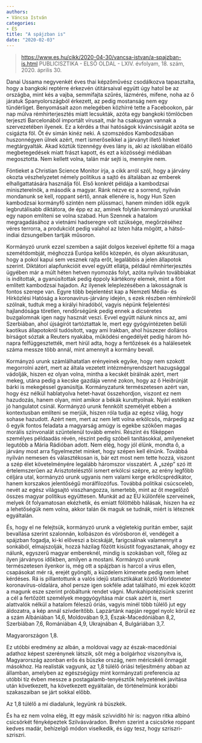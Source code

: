 ```yaml
---
authors:
- Váncsa István
categories:
- ÉS 
title: "A spájzban is"
date: "2020-02-03"
---
```


> https://www.es.hu/cikk/2020-04-30/vancsa-istvan/a-spajzban-is.html
> PUBLICISZTIKA - ELSŐ OLDAL - LXIV. évfolyam, 18. szám, 2020. április 30.

Danai Ussama negyvenkét éves thai képzőművész csodálkozva tapasz­talta, hogy a bangkoki reptérre érkezvén útitársaival együtt úgy hatol be az országba, mint kés a vajba, semmifajta szűrés, lázmérés, mife­ne, noha az ő járatuk Spanyolországból érkezett, az pedig mostanság nem egy tündérliget. Benyomásait azon melegében közhírré tette a Face­bookon, pár nap múlva rémhírterjesztés miatt lecsukták, azóta egy bangkoki tömlöcben terjeszti Barcelonából importált vírusait, már ha csakugyan vannak a szervezetében ilyenek. Ez a kérdés a thai hatósá­gok kíváncsiságát azóta se csigázta föl. Öt év simán kinéz neki. A szom­szédos Kambodzsában huszonnégyen ülnek azért, mert ismerőse­i­k­kel a járványt illető híreket megtárgyalták. Akad köztük ti­zennégy éves lány is, aki az iskolában előálló megbetegedések miatt frászt ka­pott, és ezt a közösségi médiában megosztotta. Nem kellett volna, ta­lán már sejti is, mennyire nem.

Föntieket a Christian Science Monitor írja, a cikk arról szól, hogy a járvány okozta vészhelyzetet némely politikus a sajtó és általában az emberek elhallgattatására használja föl. Első konkrét példája a kambo­dzsai miniszterelnök, a második a magyar. Ránk nézve ez a sorrend, nyilván mondanunk se kell, roppant sértő, annak ellenére is, hogy Hun Szen kambodzsai kormányfő szintén nem plüssmaci, hanem minden idők egyik legbrutálisabb diktátora, de épp ez az, aminek folytán kor­mányzó urunkkal egy napon említeni se volna szabad. Hun Szennek a hatalom megragadásához a vietnámi hadseregre volt szüksége, meg­őrzéséhez véres terrorra, a produkciót pedig valahol az Isten háta mö­gött, a hátsó-indiai dzsungelben tartják műsoron.

Kor­mányzó urunk ezzel szemben a saját dolgos kezeivel építette föl a maga szemét­dombját, méghozzá Európa kellős közepén, és olyan ak­kurátusan, hogy a pokol kapui sem vesznek rajta erőt, legalábbis a je­len ál­lapotok szerint. Diktátori alapfunkcióit evvel együtt ellátja, példá­ul rémhírter­jesztés ügyében már a múlt héten het­ven nyomozás folyt, azóta nyil­ván továbbiakat is indítottak, a gyanúsí­tottak pedig éppoly kártékony elemek, mint a fönt említett kambodzsai haja­don. Az ilyenek leleplezé­sében a lakosságnak is fontos szerepe van. Egyre több beje­lentést kap a Nemzeti Média- és Hírközlési Ható­ság a koronavírus-jár­vány idején, s ezek részben rémhírekről szólnak, tudtuk meg a királyi híradóból, vagyis népünk feljelentési hajlandósága töret­len, rendőrsé­günk pedig ennek a dicséretes buzgalomnak igen nagy hasznát veszi. Evvel együtt nálunk nincs az, ami Szerbiában, ahol új­ságírót tartóztat­tak le, mert egy gyógyintézeten belüli kaotikus állapotokról tudó­sított, vagy ami Irakban, ahol húszezer dolláros bírsá­got sóztak a Reu­ters nyakába, működési engedélyét pedig három hó­napra felfüggesz­tették, mert hírül adta, hogy a fertőzések és a halálesetek száma messze több annál, mint amennyit a kormány bevall.

Kormányzó urunk számlálhatatlan erényeinek egyike, hogy nem szokott megorrolni azért, mert az általa vezetett intézményrendszert hazugsággal vádolják, hiszen ez olyan volna, mintha a kecskét bírálnák azért, mert mekeg, utána pedig a kecske gazdája ven­né zokon, hogy az ő Heiðrúnját bárki is mekegéssel gyanúsítja. Kor­mányzatunk termé­szetesen azért van, hogy ész nélkül hablatyolva hetet-havat össze­hordj­on, ­viszont ez nem hazudozás, hanem olyan, mint amikor a békák kuruttyolnak. Nyá­ri estéken jó hangulatot csinál. Kormányzó urunk fennkölt személyét ebben a kontextusban említeni se merjük, hiszen róla tudja az egész világ, hogy sohase hazudott. Azért nem, mert az nem lett volna erkölcsös, márpedig az ő egyik fontos fel­adata a ma­gyar­ság amúgy is egekbe szökően magas morális színvona­lát szünte­lenül to­vább emelni. Részint és főképpen személyes példaadás révén, ré­szint pedig szóbeli tanításokkal, amilyeneket leg­utóbb a Mária Rádió­ban adott. Nem elég, hogy jól élünk, mondta ő, a járvány most arra fi­gyelmeztet minket, hogy szépen kell élnünk. To­vábbá nyilván ne­mesen és választékosan is, bár ezt most nem tette hozzá, viszont a szép élet követelményére legalább háromszor vissza­tért. A „szép” szó itt érte­lemszerűen az Arisztotelésztől ismert erkölcsi szépre, az erény legfőbb céljára utal, kormányzó urunk ugyanis nem valami kerge erkölcsprédi­k­átor, hanem korszakos jelentőségű morálfi­lozófus. To­vábbá politikai csúcsceleb, nevét az egész világsajtó vissz­hangozza, is­mertebb, mint az őt megelőző összes magyar politikus együttesen. Munkát ad az EU különféle szerveinek, melyek őt folyama­tosan ekéz­hetik, és emiatt fölöttébb hálásak, hiszen ha ez a lehetősé­gük nem vol­na, akkor talán ők maguk se tudnák, miért is léteznek egyáltalán.

És, hogy el ne felejtsük, kormányzó urunk a végletekig puritán ember, saját bevallása szerint szalonnán, kolbászon és vörösboron él, vendégeit a spájzban fogadja, ki-ki előveszi a bicskáját, farigcsálnak valamennyit a sonkából, elmajszolják, hozzá házilag főzött kisüstit fo­gyasztanak, ahogy ez nálunk, egyszerű magyar embereknél, mindig is szokásban volt, főleg az ilyen járványos időkben, amilyen a mostani. Kormányzó urunk természetesen ilyenkor is, még ott a spájzban is har­col a vírus ellen, csapásokat mér rá, erejét gyöngíti, a küzdelem ki­menete pedig nem lehet kérdéses. Rá is pillantottunk a valós idejű sta­tisztikákat közlő Worldometer koronavírus-oldalára, ahol persze igen sokféle adat található, mi ezek között a magunk esze szerint próbál­tunk rendet vágni. Munkahipotézisünk szerint a cél a fertőzött szemé­lyek meggyógyítása már csak azért is, mert alattvalók nélkül a hatalom féleszű óriás, vagyis minél több túlélő jut egy áldozatra, a kép annál szívderítőbb. Lapzártánk napján reggel nyolc körül ez a szám Albániá­ban 14,6, Moldo­vában 9,3, Észak-Macedóniában 8,2, Szerbiában 7,6, Romániában 4,9, Ukrajnában 4, Bulgáriában 3,7.

Magyarországon 1,8.

Ez utóbbi eredmény az albán, a moldovai vagy az észak-macedó­niai adathoz képest szerénynek látszik, sőt még a bolgárhoz viszonyít­va is, Magyar­ország azonban erős és büszke ország, nem méricskéli önmagát má­sokhoz. Ha realisták vagyunk, az 1,8 túlélő óriási teljesít­mény abban az államban, amelyben az egészségügy mint kormányzati preferencia az utóbbi tíz évben messze a postagalamb-tenyésztők hely­zetének javítá­sa után következett, ha következett egyáltalán, de törté­nelmünk ko­rábbi szakaszaiban se járt sokkal előbb.

Az 1,8 túlélő a mi diadalunk, legyünk rá büszkék.

És ha ez nem volna elég, itt egy másik szívvidító hír is: nagyon ritka albínó csicsörkét fényképeztek Szilvásváradon. Brehm szerint a csicsörke roppant kedves madár, behízelgő módon viselkedik, és úgy tesz, hogy szriszri-szriszri.
